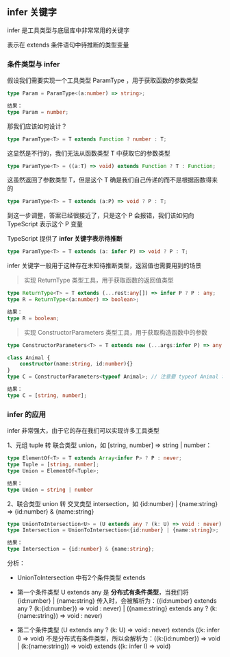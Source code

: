 ## infer 关键字

infer 是工具类型与底层库中非常常用的关键字

表示在 extends 条件语句中待推断的类型变量

### 条件类型与 infer

假设我们需要实现一个工具类型 ParamType ，用于获取函数的参数类型

```ts
type Param = ParamType<(a:number) => string>;

结果：
type Param = number;
```

那我们应该如何设计？

```ts
type ParamType<T> = T extends Function ? number : T;
```

这显然是不行的，我们无法从函数类型 T 中获取它的参数类型

```ts
type ParamType<T> = ((a:T) => void) extends Function ? T : Function;
```

这虽然返回了参数类型 T，但是这个 T 确是我们自己传递的而不是根据函数得来的

```ts
type ParamType<T> = T extends (a:P) => void ? P : T;
```

到这一步调整，答案已经很接近了，只是这个 P 会报错，我们该如何向 TypeScript 表示这个 P 变量

TypeScript 提供了 **infer 关键字表示待推断**

```ts
type ParamType<T> = T extends (a: infer P) => void ? P : T;
```

infer 关键字一般用于这种存在未知待推断类型，返回值也需要用到的场景

> 实现 ReturnType 类型工具，用于获取函数的返回值类型

```ts
type ReturnType<T> = T extends (...rest:any[]) => infer P ? P : any;
type R = ReturnType<(a:number) => boolean>;

结果：
type R = boolean;
```

> 实现 ConstructorParameters 类型工具，用于获取构造函数中的参数

```ts
type ConstructorParameters<T> = T extends new (...args:infer P) => any ? P : never;

class Animal {
    constructor(name:string, id:number){}
}
type C = ConstructorParameters<typeof Animal>; // 注意要 typeof Animal 才是 Animal 构造函数类型，Animal 是实例类型

结果：
type C = [string, number];
```

### infer 的应用

infer 非常强大，由于它的存在我们可以实现许多工具类型

1、元组 tuple 转 联合类型 union，如 [string, number] => string | number：

```ts
type ElementOf<T> = T extends Array<infer P> ? P : never;
type Tuple = [string, number];
type Union = ElementOf<Tuple>;

结果：
type Union = string | number
```

2、联合类型 union 转 交叉类型 intersection，如 {id:number} | {name:string} => {id:number} & {name:string}

```ts
type UnionToIntersection<U> = (U extends any ? (k: U) => void : never) extends ((k: infer I) => void) ? I : never;
type Intersection = UnionToIntersection<{id:number} | {name:string}>;

结果：
type Intersection = {id:number} & {name:string};
```

分析：

- UnionToIntersection 中有2个条件类型 extends

- 第一个条件类型 U extends any 是 **分布式有条件类型**，当我们将 {id:number} | {name:string} 传入时，会被解析为：({id:number} extends any ? (k:{id:number}) => void : never) | ({name:string} extends any ? (k:{name:string}) => void : never)

- 第二个条件类型 (U extends any ? (k: U) => void : never) extends ((k: infer I) => void) 不是分布式有条件类型，所以会解析为：((k:{id:number}) => void | (k:{name:string}) => void) extends ((k: infer I) => void)

